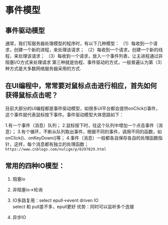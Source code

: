 # 事件模型

## 事件驱动模型

通常，我们写服务器处理模型的程序时，有以下几种模型：
（1）每收到一个请求，创建一个新的进程，来处理该请求；
（2）每收到一个请求，创建一个新的线程，来处理该请求；
（3）每收到一个请求，放入一个事件列表，让主进程通过非阻塞I/O方式来处理请求
第三种就是协程、事件驱动的方式，一般普遍认为第（3）种方式是大多数网络服务器采用的方式.

## 在UI编程中，常常要对鼠标点击进行相应，首先如何获得鼠标点击呢？

目前大部分的UI编程都是事件驱动模型，如很多UI平台都会提供onClick()事件，这个事件就代表鼠标按下事件。事件驱动模型大体思路如下：

1.有一个事件（消息）队列；
2.鼠标按下时，往这个队列中增加一个点击事件（消息）；
3.有个循环，不断从队列取出事件，根据不同的事件，调用不同的函数，如onClick()、onKeyDown()等；
4.事件（消息）一般都各自保存各自的处理函数指针，这样，每个消息都有独立的处理函数；
`https://www.cnblogs.com/nulige/p/6297829.html`

## 常用的四种IO模型：

1. 阻塞io
2. 非阻塞io->轮询
3. IO多路复用：select epull->event driven IO  
    select 和 pull差不多，epull更好
    优势：同时可以监听多个连接

4. 异步IO